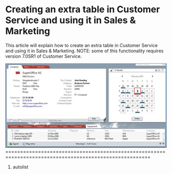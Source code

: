 <properties date="2016-06-24"
SortOrder="1"
/>

Creating an extra table in Customer Service and using it in Sales & Marketing
=============================================================================

This article will explain how to create an extra table in Customer Service and using it in Sales & Marketing. NOTE: some of this functionality requires version 7.0SR1 of Customer Service.

<img src="Creating%20an%20Extra%20Table_files/image001.jpg" id="Picture 64" width="514" height="264" />
=======================================================================================================

1. autolist
